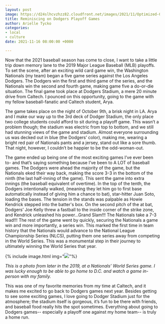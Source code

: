```yaml
---
layout: post
image: https://d24slhcvzhzz82.cloudfront.net/images/2021/11/Optimized-053B4222-B2EA-4273-888C-9D266290AF28.jpeg
title: Reminiscing on Dodgers Playoff Games
author: Arielle Tycko
categories:
- local
- culture
date: 2021-11-16 08:00:00 +0000

---
```

Now that the 2021 baseball season has come to close, I want to take a little trip down memory lane to the 2019 Major League Baseball (MLB) playoffs. To set the scene, after an exciting wild card game win, the Washington Nationals (my team) began a five game series against the Los Angeles Dodgers. The Dodgers win the first and third game of the series, and the Nationals win the second and fourth game, making game five a do-or-die situation. The final game took place at Dodgers Stadium, a mere 20 minute drive from Caltech. I pounced on this opportunity, going to the game with my fellow baseball-fanatic and Caltech student, Arya.

The game takes place on the night of October 9th, a brisk night in LA. Arya and I make our way up to the 3rd deck of Dodger Stadium, the only place two college students could afford to sit during a playoff game. This wasn’t a problem though; the stadium was electric from top to bottom, and we still had stunning views of the game and stadium. Almost everyone surrounding us was decked out in blue (the Dodgers’ color), making me, wearing a bright red pair of Nationals pants and a jersey, stand out like a sore thumb. That night, however, I couldn’t be happier to be the odd-woman-out.

The game ended up being one of the most exciting games I’ve ever been to- and that’s saying something because I’ve been to A LOT of baseball games. The Dodgers were ahead the majority of the game, but the Nationals eked their way back, making the score 3-3 in the bottom of the ninth (the last half-inning of the game). This sent the game into extra innings (the baseball equivalent of overtime). In the top of the tenth, the Dodgers intentionally walked, (meaning they let him go to first base automatically instead of giving him a chance to bat), star-hitter Juan Soto, loading the bases. The tension in the stands was palpable as Howie Kendrick stepped into the batter's box. On the second pitch of the at bat, Dodgers’ Joe Kelly threw a fastball to the inside corner of the strike zone, and Kendrick unleashed his power...Grand Slam!!! The Nationals take a 7-3 lead!!! The rest of the game went by quickly, securing the Nationals a game win and more importantly, a series win. This marked the first time in team history that the Nationals would advance to the National League Championship Series (NLCS), putting them one series away from competing in the World Series. This was a monumental step in their journey to ultimately winning the World Series that year.

{% include image.html img="![](https://d24slhcvzhzz82.cloudfront.net/images/2021/11/Optimized-DB51B246-AB84-4ABB-8823-1D0096AEFE23.jpeg)"%}

_This is a photo from later in the 2019, at a Nationals’ World Series game. I was lucky enough to be able to go home to D.C. and watch a game in-person with my family._

This was one of my favorite memories from my time at Caltech, and it makes me excited to go back to Dodgers games next year. Besides getting to see some exciting games, I love going to Dodger Stadium just for the atmosphere; the stadium itself is gorgeous, it’s fun to be there with friends, and baseball food really hits the spot sometimes. Everything about going to Dodgers games-- especially a playoff one against my home team-- is truly a home run.